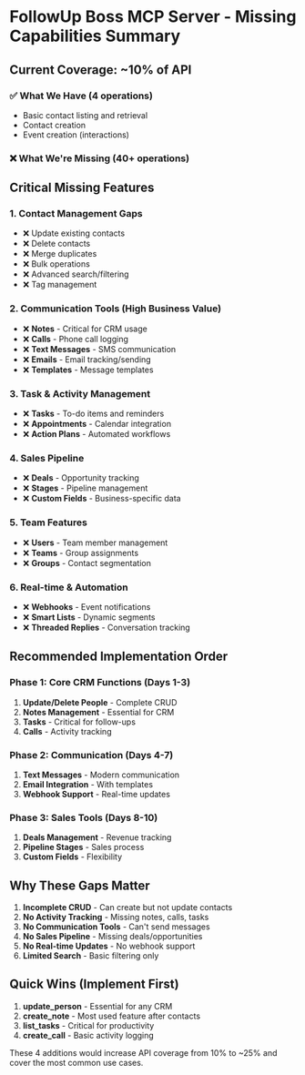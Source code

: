 # FollowUp Boss MCP Server - Missing Capabilities Summary

## Current Coverage: ~10% of API

### ✅ What We Have (4 operations)
- Basic contact listing and retrieval
- Contact creation
- Event creation (interactions)

### ❌ What We're Missing (40+ operations)

## Critical Missing Features

### 1. **Contact Management Gaps**
- ❌ Update existing contacts
- ❌ Delete contacts
- ❌ Merge duplicates
- ❌ Bulk operations
- ❌ Advanced search/filtering
- ❌ Tag management

### 2. **Communication Tools** (High Business Value)
- ❌ **Notes** - Critical for CRM usage
- ❌ **Calls** - Phone call logging
- ❌ **Text Messages** - SMS communication
- ❌ **Emails** - Email tracking/sending
- ❌ **Templates** - Message templates

### 3. **Task & Activity Management**
- ❌ **Tasks** - To-do items and reminders
- ❌ **Appointments** - Calendar integration
- ❌ **Action Plans** - Automated workflows

### 4. **Sales Pipeline**
- ❌ **Deals** - Opportunity tracking
- ❌ **Stages** - Pipeline management
- ❌ **Custom Fields** - Business-specific data

### 5. **Team Features**
- ❌ **Users** - Team member management
- ❌ **Teams** - Group assignments
- ❌ **Groups** - Contact segmentation

### 6. **Real-time & Automation**
- ❌ **Webhooks** - Event notifications
- ❌ **Smart Lists** - Dynamic segments
- ❌ **Threaded Replies** - Conversation tracking

## Recommended Implementation Order

### Phase 1: Core CRM Functions (Days 1-3)
1. **Update/Delete People** - Complete CRUD
2. **Notes Management** - Essential for CRM
3. **Tasks** - Critical for follow-ups
4. **Calls** - Activity tracking

### Phase 2: Communication (Days 4-7)
1. **Text Messages** - Modern communication
2. **Email Integration** - With templates
3. **Webhook Support** - Real-time updates

### Phase 3: Sales Tools (Days 8-10)
1. **Deals Management** - Revenue tracking
2. **Pipeline Stages** - Sales process
3. **Custom Fields** - Flexibility

## Why These Gaps Matter

1. **Incomplete CRUD** - Can create but not update contacts
2. **No Activity Tracking** - Missing notes, calls, tasks
3. **No Communication Tools** - Can't send messages
4. **No Sales Pipeline** - Missing deals/opportunities
5. **No Real-time Updates** - No webhook support
6. **Limited Search** - Basic filtering only

## Quick Wins (Implement First)

1. **update_person** - Essential for any CRM
2. **create_note** - Most used feature after contacts
3. **list_tasks** - Critical for productivity
4. **create_call** - Basic activity logging

These 4 additions would increase API coverage from 10% to ~25% and cover the most common use cases.